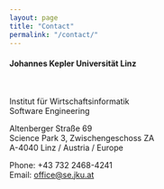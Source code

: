 ```yaml
---
layout: page
title: "Contact"
permalink: "/contact/"
---
```



<h4>Johannes Kepler Universität Linz</h4><br>

Institut für Wirtschaftsinformatik<br>
Software Engineering<br>

Altenberger Straße 69<br>
Science Park 3, Zwischengeschoss ZA<br>
A-4040 Linz / Austria / Europe<br>

Phone: +43 732 2468-4241<br>
Email: office@se.jku.at



<p>&nbsp;

&nbsp;</p>
